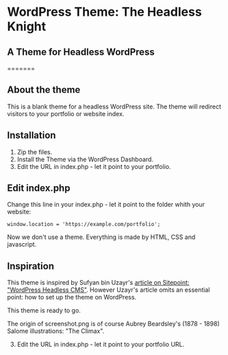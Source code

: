 # WordPress Theme: The Headless Knight


## A Theme for Headless WordPress
=======
## About the theme

This is a blank theme for a headless WordPress site. The theme will redirect visitors to your portfolio or website index.

## Installation

1. Zip the files.
2. Install the Theme via the WordPress Dashboard.
3. Edit the URL in index.php - let it point to your portfolio.

## Edit index.php

Change this line in your index.php - let it point to the folder whith your website:

~~~~
window.location = 'https://example.com/portfolio';
~~~~

Now we don't use a theme. Everything is made by HTML, CSS and javascript.

## Inspiration

This theme is inspired by Sufyan bin Uzayr's [article on Sitepoint: "WordPress Headless CMS"](https://www.sitepoint.com/wordpress-headless-cms/). However Uzayr's article omits an essential point: how to set up the theme on WordPress.

This theme is ready to go.

The origin of screenshot.png is of course Aubrey Beardsley's (1878 - 1898) Salome illustrations: "The Climax".

3. Edit the URL in index.php - let it point to your portfolio URL.

